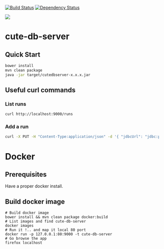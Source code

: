 [![Build Status](https://travis-ci.org/Cute-DB/cute-db-server.svg?branch=master)](https://travis-ci.org/Cute-DB/cute-db-server) [![Dependency Status](https://www.versioneye.com/user/projects/5760a1654931050036a5e9c1/badge.svg?style=flat)](https://www.versioneye.com/user/projects/5760a1654931050036a5e9c1)

<a href="https://zenhub.com"><img src="https://raw.githubusercontent.com/ZenHubIO/support/master/zenhub-badgeScore.png"></a>

# cute-db-server

## Quick Start

```bash
bower install
mvn clean package
java -jar target/cutedbserver-x.x.x.jar
```

## Useful curl commands

### List runs
```bash
curl http://localhost:9000/runs
```
### Add a run
```bash
curl -X PUT -H "Content-Type:application/json" -d '{ "jdbcUrl": "jdbc:postgresql://localhost:5432/dbtest", "server": "postgres", "status": "PENDING" }' http://localhost:9000/runs/1
```

# Docker

## Prerequisites

Have a proper docker install.

## Build docker image

```
# Build docker image
bower install && mvn clean package docker:build
# List images and find cute-db-server
docker images
# Run it !.. and map it local 80 port
docker run -p 127.0.0.1:80:9000 -t cute-db-server
# Go browse the app
firefox localhost
```

